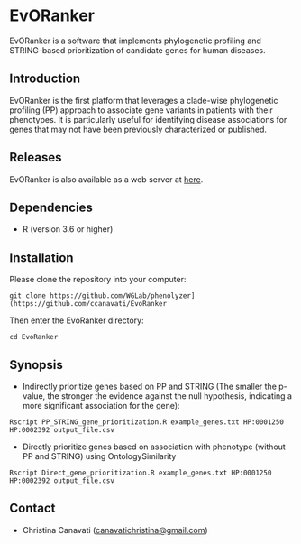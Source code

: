# EvORanker
EvORanker is a software that implements phylogenetic profiling and STRING-based prioritization of candidate  genes for human diseases.

## Introduction
EvORanker is the first platform that leverages a clade-wise phylogenetic profiling (PP) approach to associate gene variants in patients with their phenotypes. It is particularly useful for identifying disease associations for genes that may not have been previously characterized or published.

## Releases
EvORanker is also available as a web server at [here](https://ccanavati.shinyapps.io/EvORanker/).

## Dependencies

- R (version 3.6 or higher)

## Installation

Please clone the repository into your computer:
```
git clone https://github.com/WGLab/phenolyzer](https://github.com/ccanavati/EvoRanker
```
Then enter the EvoRanker directory:
```
cd EvoRanker
```
## Synopsis

- Indirectly prioritize genes based on PP and STRING (The smaller the p-value, the stronger the evidence against the null hypothesis, indicating a more significant association for the gene): 
```
Rscript PP_STRING_gene_prioritization.R example_genes.txt HP:0001250 HP:0002392 output_file.csv
```
- Directly prioritize genes based on association with phenotype (without PP and STRING) using OntologySimilarity
```
Rscript Direct_gene_prioritization.R example_genes.txt HP:0001250 HP:0002392 output_file.csv
```
## Contact
- Christina Canavati (canavatichristina@gmail.com)
